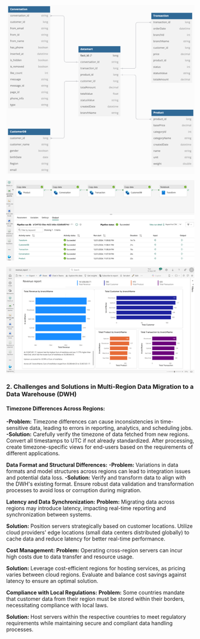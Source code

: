 
![db_diagram](images/db_diagram.png)

![flow](images/flow.png)

![dashboard](images/dashboard.png)


### 2. Challenges and Solutions in Multi-Region Data Migration to a Data Warehouse (DWH)

#### Timezone Differences Across Regions:
**-Problem:** Timezone differences can cause inconsistencies in time-sensitive data, leading to errors in reporting, analytics, and scheduling jobs.
**-Solution:** Carefully verify the timezone of data fetched from new regions. Convert all timestamps to UTC if not already standardized. After processing, create timezone-specific views for end-users based on the requirements of different applications.

**Data Format and Structural Differences:**
    **-Problem:** Variations in data formats and model structures across regions can lead to integration issues and potential data loss.
    **-Solution:** Verify and transform data to align with the DWH's existing format. Ensure robust data validation and transformation processes to avoid loss or corruption during migration.

**Latency and Data Synchronization:**
**Problem:** Migrating data across regions may introduce latency, impacting real-time reporting and synchronization between systems.

**Solution:** Position servers strategically based on customer locations. Utilize cloud providers' edge locations (small data centers distributed globally) to cache data and reduce latency for better real-time performance.

**Cost Management:**
**Problem:** Operating cross-region servers can incur high costs due to data transfer and resource usage.

**Solution:** Leverage cost-efficient regions for hosting services, as pricing varies between cloud regions. Evaluate and balance cost savings against latency to ensure an optimal solution.

**Compliance with Local Regulations:**
**Problem:** Some countries mandate that customer data from their region must be stored within their borders, necessitating compliance with local laws.

**Solution:** Host servers within the respective countries to meet regulatory requirements while maintaining secure and compliant data handling processes.